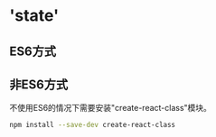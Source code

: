 # 'state'

## ES6方式

## 非ES6方式

不使用ES6的情况下需要安装"create-react-class"模块。

```sh
npm install --save-dev create-react-class
```
